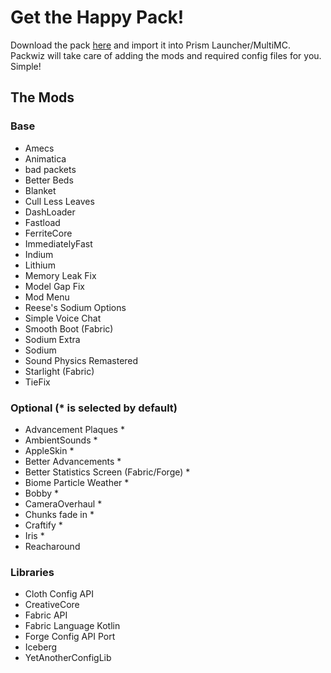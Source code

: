 # Get the Happy Pack!

Download the pack [here](/Happy%20Pack.zip) and import it into Prism Launcher/MultiMC. Packwiz will take care of adding the mods and required config files for you. Simple!

## The Mods

### Base

- Amecs
- Animatica
- bad packets
- Better Beds
- Blanket
- Cull Less Leaves
- DashLoader
- Fastload
- FerriteCore
- ImmediatelyFast
- Indium
- Lithium
- Memory Leak Fix
- Model Gap Fix
- Mod Menu
- Reese's Sodium Options
- Simple Voice Chat
- Smooth Boot (Fabric)
- Sodium Extra
- Sodium
- Sound Physics Remastered
- Starlight (Fabric)
- TieFix

### Optional (\* is selected by default)

- Advancement Plaques \*
- AmbientSounds \*
- AppleSkin \*
- Better Advancements \*
- Better Statistics Screen (Fabric/Forge) \*
- Biome Particle Weather \*
- Bobby \*
- CameraOverhaul \*
- Chunks fade in \*
- Craftify \*
- Iris \*
- Reacharound

### Libraries

- Cloth Config API
- CreativeCore
- Fabric API
- Fabric Language Kotlin
- Forge Config API Port
- Iceberg
- YetAnotherConfigLib
